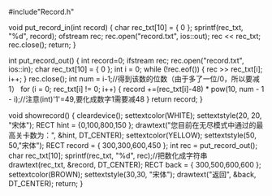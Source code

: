 #include"Record.h"


void put_record_in(int record)
{
	char rec_txt[10] = { 0 };
	sprintf(rec_txt, "%d", record);
	ofstream rec;
	rec.open("record.txt", ios::out);
	rec << rec_txt;
	rec.close();
	return;
}

int put_record_out()
{
	int record=0;
	ifstream rec;
	rec.open("record.txt", ios::in);
	char rec_txt[10] = { 0 };
	int i = 0;
	while (!rec.eof())
	{
		rec >> rec_txt[i];
		i++;
	}
	rec.close();
	int num = i-1;//得到该数的位数（由于多了一位/0，所以要减1）
	for (i = 0; rec_txt[i] != 0; i++)
	{
		record +=(rec_txt[i]-48) * pow(10, num - 1 - i);//注意(int)'1'=49,要化成数字1需要减48
	}
	return record;
}

void showrecord()
{
	cleardevice();
	settextcolor(WHITE);
	settextstyle(20, 20, "宋体");
	RECT hint = {0,100,800,150 };
	drawtext("您目前在无尽模式中通过的最高关卡数为：", &hint, DT_CENTER);
	settextcolor(YELLOW);
	settextstyle(50, 50,"宋体");
	RECT record = { 300,300,600,450 };
	int rec = put_record_out();
	char rec_txt[10];
	sprintf(rec_txt, "%d", rec);//把数化成字符串
	drawtext(rec_txt, &record, DT_CENTER);
	RECT back = { 300,500,600,600 };
	settextcolor(BROWN);
	settextstyle(30,30, "宋体");
	drawtext("返回", &back, DT_CENTER);
	return;
}











